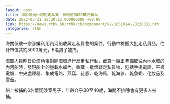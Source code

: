 ```yaml
---
layout: post
title: 海關破獲內河船走私案　檢約值5000萬元貨品
date: 2022-05-31 18:20:12.000000000 +08:00
link: https://news.rthk.hk/rthk/ch/component/k2/1651014-20220531.htm
categories: rthk
---
```


海關偵破一宗涉嫌利用內河船收藏走私貨物的案件，行動中檢獲大批走私貨品，估計市值共約5000萬元，6名男子被捕。

海關人員昨日於爛角咀對開海域進行反走私行動，截查一艘正準備駛往內地水域的內河船時，發現船上的壓載水艙內，收藏一批懷疑走私貨物，包括手提電話、平板電腦、中央處理器、集成電路、燕窩、花膠、乾海馬、乾海參、乾魚翅、化妝品及雪茄。

船上被捕的6名懷疑涉案男子，年齡介乎30至40歲，海關不排除會有更多人被捕。
